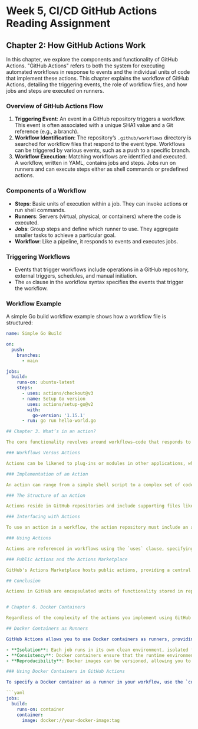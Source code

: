 # Week 5, CI/CD GitHub Actions Reading Assignment

## Chapter 2: How GitHub Actions Work

In this chapter, we explore the components and functionality of GitHub Actions. "GitHub Actions" refers to both the system for executing automated workflows in response to events and the individual units of code that implement these actions. This chapter explains the workflow of GitHub Actions, detailing the triggering events, the role of workflow files, and how jobs and steps are executed on runners.

### Overview of GitHub Actions Flow

1. **Triggering Event**: An event in a GitHub repository triggers a workflow. This event is often associated with a unique SHA1 value and a Git reference (e.g., a branch).
2. **Workflow Identification**: The repository’s `.github/workflows` directory is searched for workflow files that respond to the event type. Workflows can be triggered by various events, such as a push to a specific branch.
3. **Workflow Execution**: Matching workflows are identified and executed. A workflow, written in YAML, contains jobs and steps. Jobs run on runners and can execute steps either as shell commands or predefined actions.

### Components of a Workflow

- **Steps**: Basic units of execution within a job. They can invoke actions or run shell commands.
- **Runners**: Servers (virtual, physical, or containers) where the code is executed.
- **Jobs**: Group steps and define which runner to use. They aggregate smaller tasks to achieve a particular goal.
- **Workflow**: Like a pipeline, it responds to events and executes jobs.

### Triggering Workflows

- Events that trigger workflows include operations in a GitHub repository, external triggers, schedules, and manual initiation.
- The `on` clause in the workflow syntax specifies the events that trigger the workflow.

### Workflow Example

A simple Go build workflow example shows how a workflow file is structured:

```yaml
name: Simple Go Build

on:
  push:
    branches:
      - main

jobs:
  build:
    runs-on: ubuntu-latest
    steps:
      - uses: actions/checkout@v3
      - name: Setup Go version
        uses: actions/setup-go@v2
        with:
          go-version: '1.15.1'
      - run: go run hello-world.go

## Chapter 3. What’s in an action?

The core functionality revolves around workflows—code that responds to events and executes jobs. At the lowest level, a workflow’s jobs execute steps, which can call either an OS command or a GitHub Actions "action."

### Workflows Versus Actions

Actions can be likened to plug-ins or modules in other applications, while workflows function more like pipelines or scripts that utilize these plug-ins or modules.

### Implementation of an Action

An action can range from a simple shell script to a complex set of code, tests, and workflows handling CI/CD tasks. For example, the checkout action is a complex implementation used for tasks like content validation, building, and packaging.

### The Structure of an Action

Actions reside in GitHub repositories and include supporting files like licensing, tests, and source code. They are defined by a metadata file (e.g., action.yml) specifying inputs, outputs, and configuration.

### Interfacing with Actions

To use an action in a workflow, the action repository must include an action.yml file defining inputs, outputs, and how it runs. This YAML file is crucial for understanding how workflows interact with the action.

### Using Actions

Actions are referenced in workflows using the `uses` clause, specifying the repository path and version (e.g., `actions/checkout@v3`). GitHub recommends semantic versioning for specifying action versions.

### Public Actions and the Actions Marketplace

GitHub's Actions Marketplace hosts public actions, providing a central repository for sharing actions. It supports search functionality and categorization to find and use existing actions easily.

## Conclusion

Actions in GitHub are encapsulated units of functionality stored in repositories, defined by metadata files like action.yml. They play a crucial role in workflows by providing reusable automation steps. The GitHub Actions Marketplace facilitates the sharing and discovery of these actions, enhancing workflow development efficiency.


# Chapter 6. Docker Containers

Regardless of the complexity of the actions you implement using GitHub Actions, there must be a system in place to execute those actions—a virtual or physical system with adequate resources to process jobs, configured to interact with the Actions control plane during job dispatch. In GitHub Actions terminology, these systems where workflow jobs are executed are referred to as runners.

## Docker Containers as Runners

GitHub Actions allows you to use Docker containers as runners, providing flexibility and reproducibility in your workflows. Using Docker containers as runners offers several advantages, including:

- **Isolation**: Each job runs in its own clean environment, isolated from the host system and other jobs.
- **Consistency**: Docker containers ensure that the runtime environment remains consistent across different workflows and systems.
- **Reproducibility**: Docker images can be versioned, allowing you to reproduce builds and deployments reliably.

### Using Docker Containers in GitHub Actions

To specify a Docker container as a runner in your workflow, use the `container` keyword in your workflow YAML file:

```yaml
jobs:
  build:
    runs-on: container
    container:
      image: docker://your-docker-image:tag
